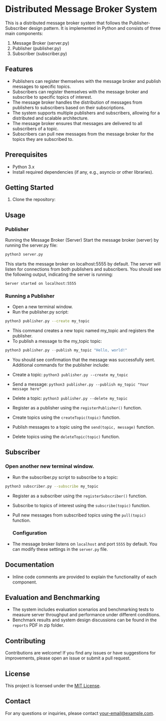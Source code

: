 # Distributed Message Broker System

This is a distributed message broker system that follows the Publisher-Subscriber design pattern. It is implemented in Python and consists of three main components:

1. Message Broker (server.py)
2. Publisher (publisher.py)
3. Subscriber (subscriber.py)

## Features

- Publishers can register themselves with the message broker and publish messages to specific topics.
- Subscribers can register themselves with the message broker and subscribe to specific topics of interest.
- The message broker handles the distribution of messages from publishers to subscribers based on their subscriptions.
- The system supports multiple publishers and subscribers, allowing for a distributed and scalable architecture.
- The message broker ensures that messages are delivered to all subscribers of a topic.
- Subscribers can pull new messages from the message broker for the topics they are subscribed to.

## Prerequisites

- Python 3.x
- Install required dependencies (if any, e.g., asyncio or other libraries).

## Getting Started

1. Clone the repository:


## Usage

### Publisher

Running the Message Broker (Server)
Start the message broker (server) by running the server.py file:
```bash
python3 server.py
```
This starts the message broker on localhost:5555 by default. The server will listen for connections from both publishers and subscribers.
You should see the following output, indicating the server is running:
```text
Server started on localhost:5555
```
### Running a Publisher
- Open a new terminal window.
- Run the publisher.py script:
```bash
python3 publisher.py --create my_topic
```
- This command creates a new topic named my_topic and registers the publisher.
- To publish a message to the my_topic topic:
```python
python3 publisher.py --publish my_topic "Hello, world!"
```

- You should see confirmation that the message was successfully sent.
Additional commands for the publisher include:
- Create a topic: ```python3 publisher.py --create my_topic```
- Send a message: ```python3 publisher.py --publish my_topic "Your message here"```
- Delete a topic: ```python3 publisher.py --delete my_topic```

- Register as a publisher using the `registerPublisher()` function.
- Create topics using the `createTopic(topic)` function.
- Publish messages to a topic using the `send(topic, message)` function.
- Delete topics using the `deleteTopic(topic)` function.

## Subscriber
  ### Open another new terminal window.
- Run the subscriber.py script to subscribe to a topic:
```bash
python3 subscriber.py --subscribe my_topic
```


- Register as a subscriber using the `registerSubscriber()` function.
- Subscribe to topics of interest using the `subscribe(topic)` function.
- Pull new messages from subscribed topics using the `pull(topic)` function.

    ### Configuration

- The message broker listens on `localhost` and port `5555` by default. You can modify these settings in the `server.py` file.

## Documentation

- Inline code comments are provided to explain the functionality of each component.


## Evaluation and Benchmarking

- The system includes evaluation scenarios and benchmarking tests to measure server throughput and performance under different conditions.
- Benchmark results and system design discussions can be found in the `reports` PDF in zip folder.

## Contributing

Contributions are welcome! If you find any issues or have suggestions for improvements, please open an issue or submit a pull request.

## License

This project is licensed under the [MIT License](LICENSE).

## Contact

For any questions or inquiries, please contact [your-email@example.com](mailto:your-email@example.com).